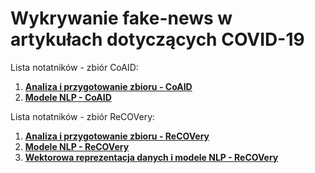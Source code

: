 # Wykrywanie fake-news w artykułach dotyczących COVID-19
Lista notatników - zbiór CoAID:
1) **[Analiza i przygotowanie zbioru - CoAID](coaid_data.ipynb)**
2) **[Modele NLP - CoAID](coaid_models.ipynb)**

Lista notatników - zbiór ReCOVery:
1) **[Analiza i przygotowanie zbioru - ReCOVery](recovery_data.ipynb)**
2) **[Modele NLP - ReCOVery](recovery_models.ipynb)**
3) **[Wektorowa reprezentacja danych i modele NLP - ReCOVery](recovery_vector_models.ipynb)**


